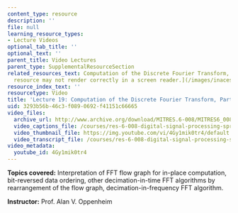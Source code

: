 ```yaml
---
content_type: resource
description: ''
file: null
learning_resource_types:
- Lecture Videos
optional_tab_title: ''
optional_text: ''
parent_title: Video Lectures
parent_type: SupplementalResourceSection
related_resources_text: Computation of the Discrete Fourier Transform, Part 2 (![This
  resource may not render correctly in a screen reader.](/images/inacessible.gif)[PDF](resources/mitres_6_008s11_lec19-1))
resource_index_text: ''
resourcetype: Video
title: 'Lecture 19: Computation of the Discrete Fourier Transform, Part 2'
uid: 3293b56b-46c3-f089-0692-f41151c66665
video_files:
  archive_url: http://www.archive.org/download/MITRES.6-008/MITRES6_008_lec19_300k.mp4
  video_captions_file: /courses/res-6-008-digital-signal-processing-spring-2011/c5a7c9e29f8a5daabae2c11a1ba95a5d_4Gy1mik0tr4.vtt
  video_thumbnail_file: https://img.youtube.com/vi/4Gy1mik0tr4/default.jpg
  video_transcript_file: /courses/res-6-008-digital-signal-processing-spring-2011/79556faeac862e27193979411d70804a_4Gy1mik0tr4.pdf
video_metadata:
  youtube_id: 4Gy1mik0tr4
---
```


**Topics covered:** Interpretation of FFT flow graph for in-place computation, bit-reversed data ordering, other decimation-in-time FFT algorithms by rearrangement of the flow graph, decimation-in-frequency FFT algorithm.

**Instructor:** Prof. Alan V. Oppenheim